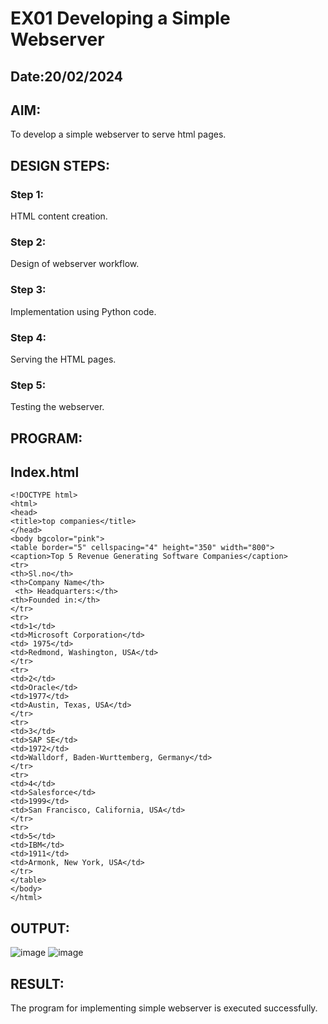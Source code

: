 # EX01 Developing a Simple Webserver
## Date:20/02/2024

## AIM:
To develop a simple webserver to serve html pages.

## DESIGN STEPS:
### Step 1: 
HTML content creation.

### Step 2:
Design of webserver workflow.

### Step 3:
Implementation using Python code.

### Step 4:
Serving the HTML pages.

### Step 5:
Testing the webserver.

## PROGRAM:
## Index.html
```
<!DOCTYPE html>
<html>
<head>
<title>top companies</title>
</head>
<body bgcolor="pink">
<table border="5" cellspacing="4" height="350" width="800">
<caption>Top 5 Revenue Generating Software Companies</caption>
<tr>
<th>Sl.no</th>
<th>Company Name</th>
 <th> Headquarters:</th>  
<th>Founded in:</th>
</tr>
<tr>
<td>1</td>
<td>Microsoft Corporation</td>
<td> 1975</td>
<td>Redmond, Washington, USA</td>
</tr>
<tr>
<td>2</td>
<td>Oracle</td>
<td>1977</td>
<td>Austin, Texas, USA</td>
</tr>
<tr>
<td>3</td>
<td>SAP SE</td>
<td>1972</td>
<td>Walldorf, Baden-Wurttemberg, Germany</td>
</tr>
<tr>
<td>4</td>
<td>Salesforce</td>
<td>1999</td>
<td>San Francisco, California, USA</td>
</tr>
<tr>
<td>5</td>
<td>IBM</td>
<td>1911</td>
<td>Armonk, New York, USA</td>
</tr>
</table>
</body>
</html>
```


## OUTPUT:
![image](https://github.com/Srimathi0123/simplewebserver/assets/118673240/e36e2d42-559c-4e24-8613-81db1ec25ab1)
![image](https://github.com/Srimathi0123/simplewebserver/assets/118673240/f795c2b5-860a-42b6-b5ac-78fc98a7e6be)




## RESULT:
The program for implementing simple webserver is executed successfully.
